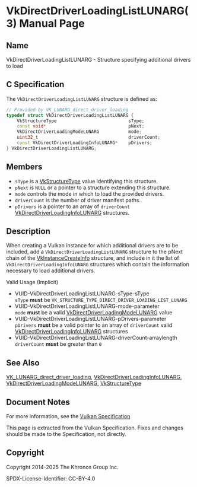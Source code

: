 # VkDirectDriverLoadingListLUNARG(3) Manual Page

## Name

VkDirectDriverLoadingListLUNARG - Structure specifying additional drivers to load



## [](#_c_specification)C Specification

The `VkDirectDriverLoadingListLUNARG` structure is defined as:

```c++
// Provided by VK_LUNARG_direct_driver_loading
typedef struct VkDirectDriverLoadingListLUNARG {
    VkStructureType                           sType;
    const void*                               pNext;
    VkDirectDriverLoadingModeLUNARG           mode;
    uint32_t                                  driverCount;
    const VkDirectDriverLoadingInfoLUNARG*    pDrivers;
} VkDirectDriverLoadingListLUNARG;
```

## [](#_members)Members

- `sType` is a [VkStructureType](https://registry.khronos.org/vulkan/specs/latest/man/html/VkStructureType.html) value identifying this structure.
- `pNext` is `NULL` or a pointer to a structure extending this structure.
- `mode` controls the mode in which to load the provided drivers.
- `driverCount` is the number of driver manifest paths.
- `pDrivers` is a pointer to an array of `driverCount` [VkDirectDriverLoadingInfoLUNARG](https://registry.khronos.org/vulkan/specs/latest/man/html/VkDirectDriverLoadingInfoLUNARG.html) structures.

## [](#_description)Description

When creating a Vulkan instance for which additional drivers are to be included, add a `VkDirectDriverLoadingListLUNARG` structure to the pNext chain of the [VkInstanceCreateInfo](https://registry.khronos.org/vulkan/specs/latest/man/html/VkInstanceCreateInfo.html) structure, and include in it the list of `VkDirectDriverLoadingInfoLUNARG` structures which contain the information necessary to load additional drivers.

Valid Usage (Implicit)

- [](#VUID-VkDirectDriverLoadingListLUNARG-sType-sType)VUID-VkDirectDriverLoadingListLUNARG-sType-sType  
  `sType` **must** be `VK_STRUCTURE_TYPE_DIRECT_DRIVER_LOADING_LIST_LUNARG`
- [](#VUID-VkDirectDriverLoadingListLUNARG-mode-parameter)VUID-VkDirectDriverLoadingListLUNARG-mode-parameter  
  `mode` **must** be a valid [VkDirectDriverLoadingModeLUNARG](https://registry.khronos.org/vulkan/specs/latest/man/html/VkDirectDriverLoadingModeLUNARG.html) value
- [](#VUID-VkDirectDriverLoadingListLUNARG-pDrivers-parameter)VUID-VkDirectDriverLoadingListLUNARG-pDrivers-parameter  
  `pDrivers` **must** be a valid pointer to an array of `driverCount` valid [VkDirectDriverLoadingInfoLUNARG](https://registry.khronos.org/vulkan/specs/latest/man/html/VkDirectDriverLoadingInfoLUNARG.html) structures
- [](#VUID-VkDirectDriverLoadingListLUNARG-driverCount-arraylength)VUID-VkDirectDriverLoadingListLUNARG-driverCount-arraylength  
  `driverCount` **must** be greater than `0`

## [](#_see_also)See Also

[VK\_LUNARG\_direct\_driver\_loading](https://registry.khronos.org/vulkan/specs/latest/man/html/VK_LUNARG_direct_driver_loading.html), [VkDirectDriverLoadingInfoLUNARG](https://registry.khronos.org/vulkan/specs/latest/man/html/VkDirectDriverLoadingInfoLUNARG.html), [VkDirectDriverLoadingModeLUNARG](https://registry.khronos.org/vulkan/specs/latest/man/html/VkDirectDriverLoadingModeLUNARG.html), [VkStructureType](https://registry.khronos.org/vulkan/specs/latest/man/html/VkStructureType.html)

## [](#_document_notes)Document Notes

For more information, see the [Vulkan Specification](https://registry.khronos.org/vulkan/specs/latest/html/vkspec.html#VkDirectDriverLoadingListLUNARG)

This page is extracted from the Vulkan Specification. Fixes and changes should be made to the Specification, not directly.

## [](#_copyright)Copyright

Copyright 2014-2025 The Khronos Group Inc.

SPDX-License-Identifier: CC-BY-4.0